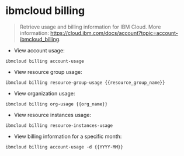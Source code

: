 # ibmcloud billing

> Retrieve usage and billing information for IBM Cloud.
> More information: <https://cloud.ibm.com/docs/account?topic=account-ibmcloud_billing>.

- View account usage:

`ibmcloud billing account-usage`

- View resource group usage:

`ibmcloud billing resource-group-usage {{resource_group_name}}`

- View organization usage:

`ibmcloud billing org-usage {{org_name}}`

- View resource instances usage:

`ibmcloud billing resource-instances-usage`

- View billing information for a specific month:

`ibmcloud billing account-usage -d {{YYYY-MM}}`
